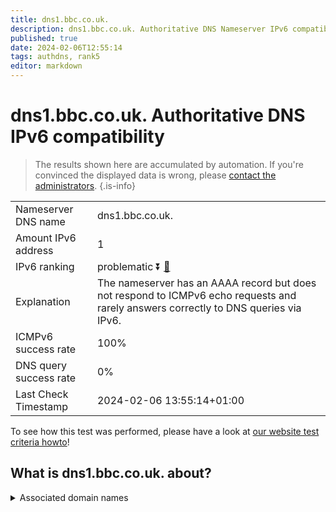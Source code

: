 ```yaml
---
title: dns1.bbc.co.uk.
description: dns1.bbc.co.uk. Authoritative DNS Nameserver IPv6 compatibility
published: true
date: 2024-02-06T12:55:14
tags: authdns, rank5
editor: markdown
---
```


# dns1.bbc.co.uk. Authoritative DNS IPv6 compatibility

> The results shown here are accumulated by automation. If you're convinced the displayed data is wrong, please [contact the administrators](/howto/chat). 
{.is-info}




|   |   |
| - | - |
| Nameserver DNS name | dns1.bbc.co.uk.
| Amount IPv6 address | 1
| IPv6 ranking | problematic :arrow_double_down: [🔗](/howto/ranking) |
| Explanation | The nameserver has an AAAA record but does not respond to ICMPv6 echo requests and rarely answers correctly to DNS queries via IPv6. |
| ICMPv6 success rate | 100%|
| DNS query success rate | 0% |
| Last Check Timestamp | 2024-02-06 13:55:14+01:00 |

To see how this test was performed, please have a look at [our website test criteria howto](/howto/testcriteria/authdns)!


## What is dns1.bbc.co.uk. about?






<details>
<summary>Associated domain names</summary>

www.bbc.com

www.bbc.co.uk

</details>
